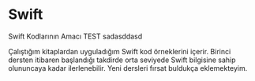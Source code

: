 # Swift
Swift Kodlarının Amacı  TEST sadasddasd
 
Çalıştığım kitaplardan uyguladığım Swift kod örneklerini içerir. Birinci dersten itibaren başlandığı takdirde orta seviyede Swift bilgisine sahip olununcaya kadar ilerlenebilir. Yeni dersleri fırsat buldukça eklemekteyim.
